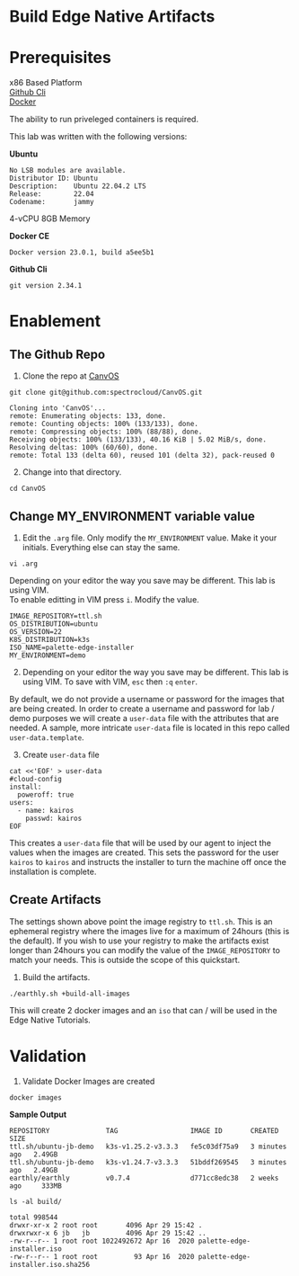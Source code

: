 # Build Edge Native Artifacts

# Prerequisites

x86 Based Platform  
[Github Cli](https://cli.github.com/manual/installation)  
[Docker](https://docs.docker.com/engine/install/)  

<InfoBox>

The ability to run priveleged containers is required.

</InfoBox>

This lab was written with the following versions:

**Ubuntu**

```shell
No LSB modules are available.
Distributor ID: Ubuntu
Description:    Ubuntu 22.04.2 LTS
Release:        22.04
Codename:       jammy
```
4-vCPU
8GB Memory

**Docker CE**

```shell
Docker version 23.0.1, build a5ee5b1
```

**Github Cli**

```shell
git version 2.34.1
```

# Enablement

## The Github Repo

1. Clone the repo at [CanvOS](https://github.com/spectrocloud/CanvOS.git)

```shell
git clone git@github.com:spectrocloud/CanvOS.git
```

```shell
Cloning into 'CanvOS'...
remote: Enumerating objects: 133, done.
remote: Counting objects: 100% (133/133), done.
remote: Compressing objects: 100% (88/88), done.
Receiving objects: 100% (133/133), 40.16 KiB | 5.02 MiB/s, done.
Resolving deltas: 100% (60/60), done.
remote: Total 133 (delta 60), reused 101 (delta 32), pack-reused 0
```

2. Change into that directory.

```shell
cd CanvOS
```

## Change MY_ENVIRONMENT variable value

1. Edit the `.arg` file.  Only modify the `MY_ENVIRONMENT` value.  Make it your initials.  Everything else can stay the same.

```shell
vi .arg
```
Depending on your editor the way you save may be different.  This lab is using VIM.  
To enable editting in VIM press `i`.  Modify the value.

```shell
IMAGE_REPOSITORY=ttl.sh
OS_DISTRIBUTION=ubuntu
OS_VERSION=22
K8S_DISTRIBUTION=k3s
ISO_NAME=palette-edge-installer
MY_ENVIRONMENT=demo
```

2. Depending on your editor the way you save may be different.  This lab is using VIM.  To save with VIM, `esc` then `:q` `enter`.

By default, we do not provide a username or password for the images that are being created.  In order to create a username and password for lab / demo purposes we will create a `user-data` file with the attributes that are needed.  A sample, more intricate `user-data` file is located in this repo called `user-data.template`.

3. Create `user-data` file

```shell
cat <<'EOF' > user-data
#cloud-config
install:
  poweroff: true
users:
  - name: kairos
    passwd: kairos
EOF
```

This creates a `user-data` file that will be used by our agent to inject the values when the images are created.  This sets the password for the user `kairos` to `kairos` and instructs the installer to turn the machine off once the installation is complete.

## Create Artifacts

<InfoBox>

The settings shown above point the image registry to `ttl.sh`.  This is an ephemeral registry where the images live for a maximum of 24hours (this is the default).  If you wish to use your registry to make the artifacts exist longer than 24hours you can modify the value of the `IMAGE_REPOSITORY` to match your needs.  This is outside the scope of this quickstart.

</InfoBox>

1. Build the artifacts.

```shell
./earthly.sh +build-all-images
```

This will create 2 docker images and an `iso` that can / will be used in the Edge Native Tutorials.


# Validation

1. Validate Docker Images are created

```shell
docker images
```
**Sample Output**
```shell
REPOSITORY              TAG                  IMAGE ID       CREATED         SIZE
ttl.sh/ubuntu-jb-demo   k3s-v1.25.2-v3.3.3   fe5c03df75a9   3 minutes ago   2.49GB
ttl.sh/ubuntu-jb-demo   k3s-v1.24.7-v3.3.3   51bddf269545   3 minutes ago   2.49GB
earthly/earthly         v0.7.4               d771cc8edc38   2 weeks ago     333MB
```

```shell
ls -al build/
```

```shell
total 998544
drwxr-xr-x 2 root root       4096 Apr 29 15:42 .
drwxrwxr-x 6 jb   jb         4096 Apr 29 15:42 ..
-rw-r--r-- 1 root root 1022492672 Apr 16  2020 palette-edge-installer.iso
-rw-r--r-- 1 root root         93 Apr 16  2020 palette-edge-installer.iso.sha256
```